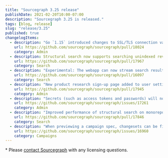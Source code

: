 ```yaml
---
title: "Sourcegraph 3.25 release"
publishDate: 2021-02-20T10:00-07:00
description: "Sourcegraph 3.25 is released."
tags: [blog, release]
slug: "release/3.25"
published: true
changelogItems:
  - description: "Go `1.15` introduced changes to SSL/TLS connection validation which requires certificates to include a `SAN`. This field was not included in older certificates and clients relied on the `CN` field. You might see an error like `x509: certificate relies on legacy Common Name field`. We recommend that customers using Sourcegraph with an external database that is connected using SSL/TLS check whether the certificate is up to date. AWS RDS customers please reference AWS' documentation (https://docs.aws.amazon.com/AmazonRDS/latest/UserGuide/UsingWithRDS.SSL-certificate-rotation.html) on updating the SSL/TLS certificate for steps to rotate your certificate."
    url: https://github.com/sourcegraph/sourcegraph/pull/18024
    category: Admin
  - description: Structural search now supports searching unindexed revisions and indexed branches other than default.
    url: https://github.com/sourcegraph/sourcegraph/pull/17967
    category: Search
  - description: "Experimental: The webapp can now stream search results to the client, improving search performance. To enable it, add `{ \"experimentalFeatures\": { \"searchStreaming\": true } }` in user settings."
    url: https://github.com/sourcegraph/sourcegraph/pull/16097
    category: Search
  - description: "New product research sign-up page added to user settings. Users can now opt in to participate in user research and provide feedback. Use the new site config option `productResearchPage.enabled` to disable access to the product research sign-up page."
    url: https://github.com/sourcegraph/sourcegraph/pull/17945
    category: Admin
  - description: "Secrets (such as access tokens and passwords) will now appear as REDACTED when editing external service config, and in graphql API responses."
    url: https://github.com/sourcegraph/sourcegraph/issues/17261
    category: Admin
  - description: "Improved performance of structural search on monorepo deployments."
    url: https://github.com/sourcegraph/sourcegraph/pull/17846
    category: Search
  - description: "When previewing a campaign spec, changesets can be filtered by current state or the action(s) to be performed."
    url: https://github.com/sourcegraph/sourcegraph/issues/16960
    category: Campaigns
---
```

\* Please [contact Sourcegraph](https://about.sourcegraph.com/contact/sales/) with any licensing questions.
